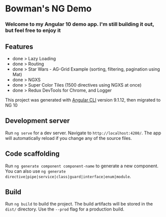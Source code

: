 # Bowman's NG Demo
### Welcome to my Angular 10 demo app.  I'm still building it out, but feel free to enjoy it

## Features
- done    >  Lazy Loading
- done    >  Routing  
- done    >  Star Wars - AG-Grid Example (sorting, filtering, pagination using Mat)
- done    >  NGXS
- done    >  Super Color Tiles (1500 directives using NGXS at once) 
- done    >  Redux DevTools for Chrome, and Logger



This project was generated with [Angular CLI](https://github.com/angular/angular-cli) version 9.1.12, then migrated to NG 10

## Development server

Run `ng serve` for a dev server. Navigate to `http://localhost:4200/`. The app will automatically reload if you change any of the source files.

## Code scaffolding

Run `ng generate component component-name` to generate a new component. You can also use `ng generate directive|pipe|service|class|guard|interface|enum|module`.

## Build

Run `ng build` to build the project. The build artifacts will be stored in the `dist/` directory. Use the `--prod` flag for a production build.

